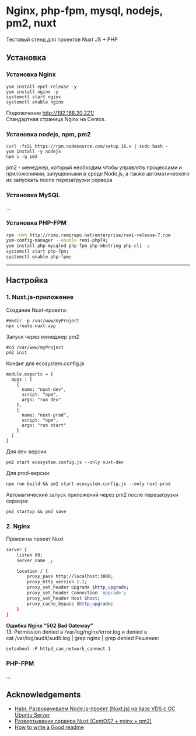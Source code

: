 # Nginx, php-fpm, mysql, nodejs, pm2, nuxt

Тестовый стенд для проектов Nuxt JS + PHP

## Установка

### Установка Nginx

```
yum install epel-release -y
yum install nginx -y
systemctl start nginx
systemctl enable nginx
```

Подключение http://192.168.20.221/  
Стандартная страница Nginx на Centos.

### Установка nodejs, npm, pm2

```
curl -fsSL https://rpm.nodesource.com/setup_16.x | sudo bash -
yum install -y nodejs
npm i -g pm2
```

pm2 - менеджер, который необходим чтобы управлять процессами и приложениями,
запущенными в среде Node.js, а также автоматического их запускать после
перезагрузки сервера

### Установка MySQL

...

### Установка PHP-FPM

```bash
rpm -Uvh http://rpms.remirepo.net/enterprise/remi-release-7.rpm
yum-config-manager --enable remi-php74;
yum install php-mysqlnd php-fpm php-mbstring php-cli -y
systemctl start php-fpm;
systemctl enable php-fpm;
```

---

## Настройка

### 1. Nuxt.js-приложение

Создание Nuxt-проекта:

```
#mkdir -p /var/www/myProject
npx create-nuxt-app
```

Запуск через менеджер pm2

```
#cd /var/www/myProject
pm2 init
```

Конфиг для ecosystem.config.js

```
module.exports = {
  apps : [
    {
      name: "nuxt-dev",
      script: "npm",
      args: "run dev"
    },
    {
      name: "nuxt-prod",
      script: "npm",
      args: "run start"
    }
  ]
}
```

Для dev-версии

```
pm2 start ecosystem.config.js --only nuxt-dev
```

Для prod-версии:

```
npm run build && pm2 start ecosystem.config.js --only nuxt-prod
```

Автоматический запуск приложений через pm2 после перезагрузки
сервера:

```
pm2 startup && pm2 save
```

### 2. Nginx

Прокси на проект Nuxt

```bash
server {
    listen 80;
    server_name _;

    location / {
        proxy_pass http://localhost:3000;
        proxy_http_version 1.1;
        proxy_set_header Upgrade $http_upgrade;
        proxy_set_header Connection 'upgrade';
        proxy_set_header Host $host;
        proxy_cache_bypass $http_upgrade;
    }
}
```

**Ошибка Nginx "502 Bad Gateway"**  
13: Permission denied в /var/log/nginx/error.log
и denied в  
cat /var/log/audit/audit.log | grep nginx | grep denied
Решение:

```
setsebool -P httpd_can_network_connect 1
```

### PHP-FPM

...

## Acknowledgements

- [Habr. Разворачиваем Node.js-проект (Nuxt.js) на базе VDS с ОС Ubuntu Server](https://habr.com/ru/post/558178/)
- [Развертывание сервера Nuxt (CentOS7 + nginx + pm2)](https://russianblogs.com/article/82881009510/)
- [How to write a Good readme](https://bulldogjob.com/news/449-how-to-write-a-good-readme-for-your-github-project)
